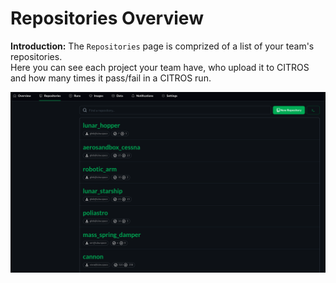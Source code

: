 # Repositories Overview

**Introduction:**
The `Repositories` page is comprized of a list of your team's repositories.  
Here you can see each project your team have, who upload it to CITROS and how many times it pass/fail in a CITROS run. 

![Alt text](img/repo0_image.png)
